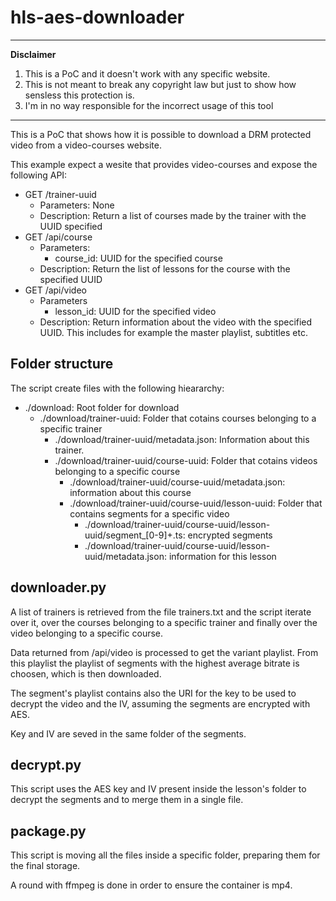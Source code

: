 # hls-aes-downloader
---
**Disclaimer**

1. This is a PoC and it doesn't work with any specific website.
2. This is not meant to break any copyright law but just to show how sensless this protection is.
3. I'm in no way responsible for the incorrect usage of this tool

---

This is a PoC that shows how it is possible to download a DRM protected video from a video-courses website.

This example expect a wesite that provides video-courses and expose the following API:
* GET /trainer-uuid
  * Parameters: None
  * Description: Return a list of courses made by the trainer with the UUID specified
* GET /api/course
  * Parameters:
    * course_id: UUID for the specified course
  * Description: Return the list of lessons for the course with the specified UUID
* GET /api/video
  * Parameters
    * lesson_id: UUID for the specified video
  * Description: Return information about the video with the specified UUID. This includes for example the master playlist, subtitles etc.
  
## Folder structure
The script create files with the following hieararchy:
* ./download: Root folder for download
  * ./download/trainer-uuid: Folder that cotains courses belonging to a specific trainer
     * ./download/trainer-uuid/metadata.json: Information about this trainer.  
     * ./download/trainer-uuid/course-uuid: Folder that cotains videos belonging to a specific course
       * ./download/trainer-uuid/course-uuid/metadata.json: information about this course
       * ./download/trainer-uuid/course-uuid/lesson-uuid: Folder that contains segments for a specific video
          * ./download/trainer-uuid/course-uuid/lesson-uuid/segment_[0-9]+.ts: encrypted segments
          * ./download/trainer-uuid/course-uuid/lesson-uuid/metadata.json: information for this lesson

## downloader.py

A list of trainers is retrieved from the file trainers.txt and the script iterate over it, over the courses belonging to a specific trainer and finally over the video belonging to a specific course.

Data returned from /api/video is processed to get the variant playlist. From this playlist the playlist of segments with the highest average bitrate is choosen, which is then downloaded.

The segment's playlist contains also the URI for the key to be used to decrypt the video and the IV, assuming the segments are encrypted with AES.

Key and IV are seved in the same folder of the segments.

## decrypt.py

This script uses the AES key and IV present inside the lesson's folder to decrypt the segments and to merge them in a single file.

## package.py

This script is moving all the files inside a specific folder, preparing them for the final storage.

A round with ffmpeg is done in order to ensure the container is mp4.
